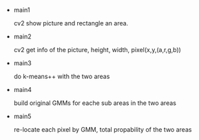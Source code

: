 + main1

    cv2 show picture and rectangle an area.
    
    
+ main2

    cv2 get info of the picture, height, width, pixel(x,y,(a,r,g,b))
    
+ main3
    
    do k-means++ with the two areas
    
+ main4

    build original GMMs for eache sub areas in the two areas
    
+ main5

    re-locate each pixel by GMM, total propability of the two areas
